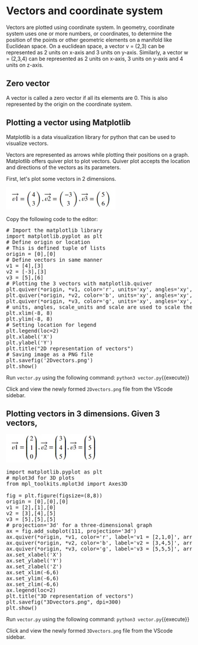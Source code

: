 # Vectors and coordinate system
Vectors are plotted using coordinate system. In geometry, coordinate system uses one or more numbers, or coordinates, to determine the position of the points or other geometric elements on a manifold like Euclidean space. On a euclidean space, a vector v = (2,3) can be represented as 2 units on x-axis and 3 units on y-axis. Similarly, a vector w = (2,3,4) can be represented as 2 units on x-axis, 3 units on y-axis and 4 units on z-axis.

## Zero vector
A vector is called a zero vector if all its elements are 0. This is also represented by the origin on the coordinate system. 

## Plotting a vector using Matplotlib
Matplotlib is a data visualization library for python that can be used to visualize vectors.

Vectors are represented as arrows while plotting their positions on a graph. Matplotlib offers quiver plot to plot vectors. Quiver plot accepts the location and directions of the vectors as its parameters.

First, let's plot some vectors in 2 dimensions.

![2D vectors](./assets/2dvectors.jpg)

Copy the following code to the editor:

<pre class="file" data-filename="vector.py" data-target="replace">
# Import the matplotlib library
import matplotlib.pyplot as plt
# Define origin or location
# This is defined tuple of lists
origin = [0],[0]
# Define vectors in same manner
v1 = [4],[3]
v2 = [-3],[3]
v3 = [5],[6]
# Plotting the 3 vectors with matplotlib.quiver
plt.quiver(*origin, *v1, color='r', units='xy', angles='xy', scale_units='xy', scale=1, label='v1 = [4,3]')
plt.quiver(*origin, *v2, color='b', units='xy', angles='xy', scale_units='xy', scale=1, label='v2 = [-3,3]')
plt.quiver(*origin, *v3, color='g', units='xy', angles='xy', scale_units='xy', scale=1, label='v3 = [5,6]')
# units, angles, scale_units and scale are used to scale the graph. Below, the xlim and ylim are also used for the same purpose.
plt.xlim(-8, 8)
plt.ylim(-8, 8)
# Setting location for legend
plt.legend(loc=2)
plt.xlabel('X')
plt.ylabel('Y')
plt.title("2D representation of vectors")
# Saving image as a PNG file
plt.savefig('2Dvectors.png')
plt.show()
</pre>

Run `vector.py` using the following command:
`python3 vector.py`{{execute}}

Click and view the newly formed `2Dvectors.png` file from the VScode sidebar.

## Plotting vectors in 3 dimensions. Given 3 vectors,

![3D vectors](./assets/3dvectors.jpg)

<pre class="file" data-filename="vector.py" data-target="replace">
import matplotlib.pyplot as plt
# mplot3d for 3D plots
from mpl_toolkits.mplot3d import Axes3D

fig = plt.figure(figsize=(8,8))
origin = [0],[0],[0]
v1 = [2],[1],[0]
v2 = [3],[4],[5]
v3 = [5],[5],[5]
# projection='3d' for a three-dimensional graph
ax = fig.add_subplot(111, projection='3d')
ax.quiver(*origin, *v1, color='r', label='v1 = [2,1,0]', arrow_length_ratio=0.2)
ax.quiver(*origin, *v2, color='b', label='v2 = [3,4,5]', arrow_length_ratio=0.05)
ax.quiver(*origin, *v3, color='g', label='v3 = [5,5,5]', arrow_length_ratio=0.05)
ax.set_xlabel('X')
ax.set_ylabel('Y')
ax.set_zlabel('Z')
ax.set_xlim(-6,6)
ax.set_ylim(-6,6)
ax.set_zlim(-6,6)
ax.legend(loc=2)
plt.title("3D representation of vectors")
plt.savefig("3Dvectors.png", dpi=300)
plt.show()
</pre>

Run `vector.py` using the following command:
`python3 vector.py`{{execute}}

Click and view the newly formed `3Dvectors.png` file from the VScode sidebar.
